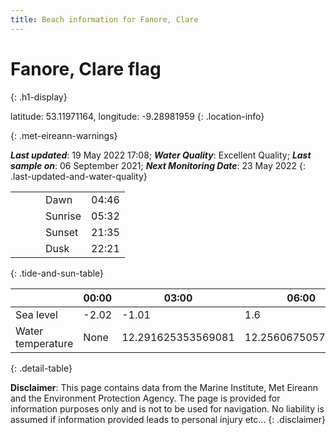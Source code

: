 ```yaml
---
title: Beach information for Fanore, Clare
---
```

# Fanore, Clare <span class="material-icons blue-flag" alt="This a Blue Flag beach">flag</span>
{: .h1-display}

latitude: 53.11971164, longitude: -9.28981959
{: .location-info}


{: .met-eireann-warnings}

___Last updated___: 19 May 2022 17:08; ___Water Quality___: Excellent Quality;
___Last sample on___: 06 September 2021; ___Next Monitoring Date___: 23 May 2022
{: .last-updated-and-water-quality}

|   |   |   |   |   |
|---|---|---|---|---|
|   |   |   | Dawn  | 04:46 |
|   |   |   | Sunrise  | 05:32 |
|   |   |   | Sunset  | 21:35 |
|   |   |   | Dusk  | 22:21 |
{: .tide-and-sun-table}

<div></div>

| | 00:00 | 03:00 | 06:00 | 09:00 | 12:00 | 15:00 | 18:00 | 21:00 |
|---|---|---|---|---|---|---|---|---|
| Sea level | -2.02 | -1.01 | 1.6 | 0.96| -1.62 | -1.03 | 1.58 | 1.33 |
| Water temperature | None | 12.291625353569081 | 12.256067505740567 | 12.301514573095549 | 12.46921120191321 | 12.5866237458076 | 12.605349494187841 | 12.583223211648656 |
{: .detail-table}

__Disclaimer__: This page contains data from the Marine Institute,
Met Eireann and the Environment Protection Agency. The page is provided for
information purposes only and is not to be used for navigation. No liability
is assumed if information provided leads to personal injury etc...
{: .disclaimer}
